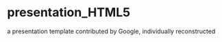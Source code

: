 presentation_HTML5
==================

a presentation template contributed by Google, individually reconstructed
